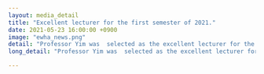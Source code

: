```yaml
---
layout: media_detail
title: "Excellent lecturer for the first semester of 2021."
date: 2021-05-23 16:00:00 +0900
image: "ewha_news.png"
detail: "Professor Yim was  selected as the excellent lecturer for the first semester of 2021 and was awarded the Excellence in Teaching Award on March 30. "
long_detail: "Professor Yim was  selected as the excellent lecturer for the first semester of 2021 and was awarded the Excellence in Teaching Award on March 30. Professor Yim focused on improving students' understanding by dividing the lecture into short videos and drawing cartoons related to the contents of the class. 'Considering the students' concentration time, I tried to reduce the contents of the class as much as possible and deliver only the core,' she said. In the K-MOOC lecture 'Children's outstanding language learning abilities - approach from bilinguals,' Professor Yim brought videos of her children and used them as examples. Professor Yim said, 'The students had fun because they actually had a chance to watch the child babbling and talking in sentences. 허유하, '1학기 강의우수교원 선발, 명강의 뒤 숨겨진 노력' 이대학보, 23-May-2021. [online]. Available: http://inews.ewha.ac.kr/news/articleView.html?idxno=32819"

---
```


